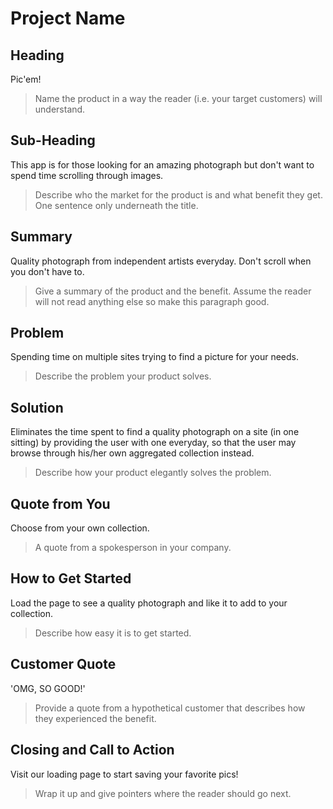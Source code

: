 # Project Name #

<!--
> This material was originally posted [here](http://www.quora.com/What-is-Amazons-approach-to-product-development-and-product-management). It is reproduced here for posterities sake.

There is an approach called "working backwards" that is widely used at Amazon. They work backwards from the customer, rather than starting with an idea for a product and trying to bolt customers onto it. While working backwards can be applied to any specific product decision, using this approach is especially important when developing new products or features.

For new initiatives a product manager typically starts by writing an internal press release announcing the finished product. The target audience for the press release is the new/updated product's customers, which can be retail customers or internal users of a tool or technology. Internal press releases are centered around the customer problem, how current solutions (internal or external) fail, and how the new product will blow away existing solutions.

If the benefits listed don't sound very interesting or exciting to customers, then perhaps they're not (and shouldn't be built). Instead, the product manager should keep iterating on the press release until they've come up with benefits that actually sound like benefits. Iterating on a press release is a lot less expensive than iterating on the product itself (and quicker!).

If the press release is more than a page and a half, it is probably too long. Keep it simple. 3-4 sentences for most paragraphs. Cut out the fat. Don't make it into a spec. You can accompany the press release with a FAQ that answers all of the other business or execution questions so the press release can stay focused on what the customer gets. My rule of thumb is that if the press release is hard to write, then the product is probably going to suck. Keep working at it until the outline for each paragraph flows.

Oh, and I also like to write press-releases in what I call "Oprah-speak" for mainstream consumer products. Imagine you're sitting on Oprah's couch and have just explained the product to her, and then you listen as she explains it to her audience. That's "Oprah-speak", not "Geek-speak".

Once the project moves into development, the press release can be used as a touchstone; a guiding light. The product team can ask themselves, "Are we building what is in the press release?" If they find they're spending time building things that aren't in the press release (overbuilding), they need to ask themselves why. This keeps product development focused on achieving the customer benefits and not building extraneous stuff that takes longer to build, takes resources to maintain, and doesn't provide real customer benefit (at least not enough to warrant inclusion in the press release).
 -->

## Heading ##
Pic'em!
  > Name the product in a way the reader (i.e. your target customers) will understand.

## Sub-Heading ##
This app is for those looking for an amazing photograph but don't want to spend time scrolling through images.
  > Describe who the market for the product is and what benefit they get. One sentence only underneath the title.

## Summary ##
Quality photograph from independent artists everyday. Don't scroll when you don't have to.
  > Give a summary of the product and the benefit. Assume the reader will not read anything else so make this paragraph good.

## Problem ##
Spending time on multiple sites trying to find a picture for your needs.
  > Describe the problem your product solves.

## Solution ##
Eliminates the time spent to find a quality photograph on a site (in one sitting) by providing the user with one everyday, so that the user may browse through his/her own aggregated collection instead.
  > Describe how your product elegantly solves the problem.

## Quote from You ##
Choose from your own collection.
  > A quote from a spokesperson in your company.

## How to Get Started ##
Load the page to see a quality photograph and like it to add to your collection.
  > Describe how easy it is to get started.

## Customer Quote ##
'OMG, SO GOOD!'
  > Provide a quote from a hypothetical customer that describes how they experienced the benefit.

## Closing and Call to Action ##
Visit our loading page to start saving your favorite pics!
  > Wrap it up and give pointers where the reader should go next.
